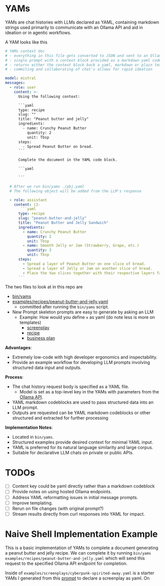 # YAMs

YAMs are chat histories with LLMs declared as YAML, containing markdown strings used primarily to communicate with an Ollama API and aid in ideation or in agentic workflows.

A YAM looks like this


````yaml
# YAMs context doc
# - everything in this file gets converted to JSON and sent to an Ollama LLM endpoint
# - single prompt with a context block provided as a markdown yaml codeblock
# - returns either the context block back a yaml, markdown or plain text
# - commiting and collaborating of chat's allows for rapid ideation

model: mistral
messages:
  - role: user
    content: >-
      Using the following context:

      ```yaml 
      type: recipe
      slug: ""
      title: "Peanut butter and jelly"
      ingredients:
        - name: Crunchy Peanut Butter
          quantity: 2
          unit: Tbsp
      steps:
        - Spread Peanut Butter on bread.
      ```

      Complete the document in the YAML code block.

      ```yaml

      ```

  # After we run bin/yams ./pbj.yaml
  # The following object will be added from the LLM's response

  - role: assistant
    content: |2-
       ```yaml
      type: recipe
      slug: "peanut-butter-and-jelly"
      title: "Peanut Butter and Jelly Sandwich"
      ingredients:
        - name: Crunchy Peanut Butter
          quantity: 2
          unit: Tbsp
        - name: Smooth Jelly or Jam (Strawberry, Grape, etc.)
          quantity: 3
          unit: Tbsp
      steps:
        - Spread a layer of Peanut Butter on one slice of bread.
        - Spread a layer of Jelly or Jam on another slice of bread.
        - Place the two slices together with their respective layers facing each other.
      ```
````


The two files to look at in this repo are

- [bin/yams](bin/yams)
- [examples/recipes/peanut-butter-and-jelly.yaml](examples/recipes/peanut-butter-and-jelly.yaml)
  - committed after running the `bin/yams` script.
- New Prompt skeleton prompts are easy to generate by asking an LLM
  - Example: How would you define `x` as yaml  (do note less is more on templates)
    - [screenplay](https://chatgpt.com/share/9c4626d9-2603-4bd5-80b3-582d41137ec2)
    - [recipe](https://chatgpt.com/share/76eead06-8b3d-425e-96bd-e35a9938faf6)
    - [business plan](https://chatgpt.com/share/0f698383-0146-4862-9816-b6e12f1f1fe9)

**Advantages**:

- Extremely low-code with high developer ergonomics and inspectability.
- Provide an example workflow for developing LLM prompts involving structured data input and outputs.

**Process**:

- The chat history request body is specified as a YAML file.
  - Model is set as a top-level key in the YAMs with parameters from the [Ollama API](https://github.com/ollama/ollama/blob/main/docs/api.md).
- YAML markdown codeblocks are used to pass structured data into an LLM prompt.
- Outputs are requested can be YAML markdown codeblocks or other structured and extracted for further processing

**Implementation Notes**:

- Located in `bin/yams`.
- Structured examples provide desired context for minimal YAML input.
- YAML is preferred for its natural language similarity and large corpus.
- Suitable for declarative LLM chats on private or public APIs.

# TODOs

- [ ] Content key could be yaml directly rather than a markdown codeblock
- [ ] Provide notes on using hosted Ollama endpoints.
- [ ] Address YAML reformatting issues in initial message prompts.
- [ ] Improve templating.
- [ ] Rerun on file changes (with original prompt?)
- [ ] Stream results directly from curl responses into YAML for impact.

# Naive Shell Implementation Example

This is a basic implementation of YAMs to complete a document generating a peanut butter and jelly recipe. We can complete
it by running `bin/yams examples/recipes/peanut-butter-and-jelly.yaml` which will send this request to the specified Ollama API endpoint for completion.

Inside of `examples/screenplays/cyberpunk-spirited-away.yaml` is a starter YAMs I generated from this [prompt](https://chatgpt.com/c/3f21cf03-c65a-42b6-a705-b8a3ef368ddb) to declare a screenplay as yaml. On

